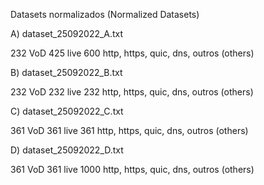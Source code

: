Datasets normalizados (Normalized Datasets)

A) dataset_25092022_A.txt

232 VoD
425 live
600 http, https, quic, dns, outros (others)


B) dataset_25092022_B.txt

232 VoD
232 live
232 http, https, quic, dns, outros (others)

C) dataset_25092022_C.txt

361 VoD
361 live
361 http, https, quic, dns, outros (others)

D) dataset_25092022_D.txt

361 VoD
361 live
1000 http, https, quic, dns, outros (others)

